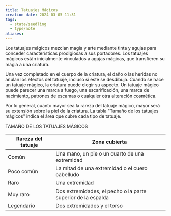 ```yaml
---
title: Tatuajes Mágicos
creation date: 2024-03-05 11:31
tags:
  - state/seedling
  - type/note
aliases:
---
```



Los tatuajes mágicos mezclan magia y arte mediante tinta y agujas para conceder características prodigiosas a sus portadores. Los tatuajes mágicos están inicialmente
vinculados a agujas mágicas, que transfieren su magia a una criatura.

Una vez completado en el cuerpo de la criatura, el daño o las heridas no anulan los efectos del tatuaje, incluso si este se desdibuja. Cuando se hace un tatuaje mágico, la criatura puede elegir su aspecto. Un tatuaje mágico puede parecer una marca a fuego, una escarificación, una marca de nacimiento, patrones de escamas o cualquier otra alteración cosmética.

Por lo general, cuanto mayor sea la rareza del tatuaje mágico, mayor será su extensión sobre la piel de la criatura. La tabla "Tamaño de los tatuajes mágicos" indica el área que cubre cada tipo de tatuaje.

TAMAÑO DE LOS TATUAJES MÁGICOS

| Rareza del tatuaje | Zona cubierta                                                   |
| ------------------ | --------------------------------------------------------------- |
| Común              | Una mano, un pie o un cuarto de una<br>extremidad               |
| Poco común         | La mitad de una extremidad o el cuero cabelludo                 |
| Raro               | Una extremidad                                                  |
| Muy raro           | Dos extremidades, el pecho o la parte<br>superior de la espalda |
| Legendario         | Dos extremidades y el torso                                     |


 

 
 
 